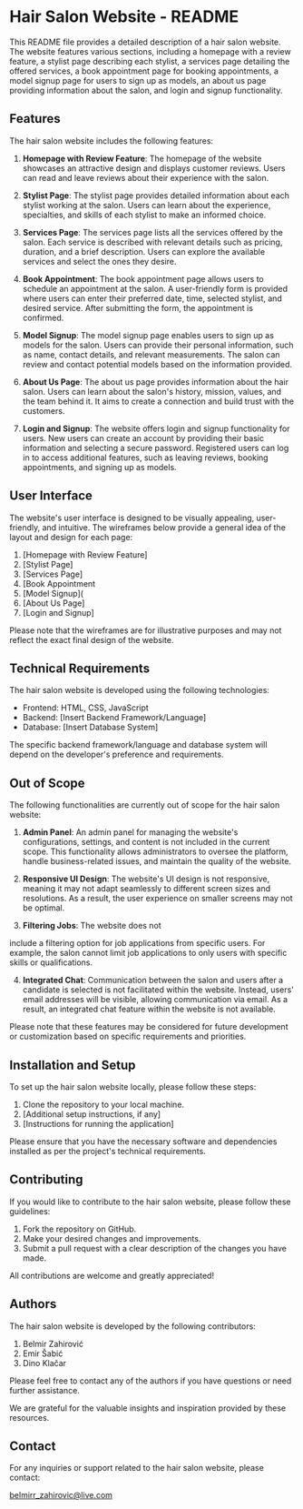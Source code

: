 # Hair Salon Website - README

This README file provides a detailed description of a hair salon website. The website features various sections, including a homepage with a review feature, a stylist page describing each stylist, a services page detailing the offered services, a book appointment page for booking appointments, a model signup page for users to sign up as models, an about us page providing information about the salon, and login and signup functionality.

## Features

The hair salon website includes the following features:

1. **Homepage with Review Feature**: The homepage of the website showcases an attractive design and displays customer reviews. Users can read and leave reviews about their experience with the salon.

2. **Stylist Page**: The stylist page provides detailed information about each stylist working at the salon. Users can learn about the experience, specialties, and skills of each stylist to make an informed choice.

3. **Services Page**: The services page lists all the services offered by the salon. Each service is described with relevant details such as pricing, duration, and a brief description. Users can explore the available services and select the ones they desire.

4. **Book Appointment**: The book appointment page allows users to schedule an appointment at the salon. A user-friendly form is provided where users can enter their preferred date, time, selected stylist, and desired service. After submitting the form, the appointment is confirmed.

5. **Model Signup**: The model signup page enables users to sign up as models for the salon. Users can provide their personal information, such as name, contact details, and relevant measurements. The salon can review and contact potential models based on the information provided.

6. **About Us Page**: The about us page provides information about the hair salon. Users can learn about the salon's history, mission, values, and the team behind it. It aims to create a connection and build trust with the customers.

7. **Login and Signup**: The website offers login and signup functionality for users. New users can create an account by providing their basic information and selecting a secure password. Registered users can log in to access additional features, such as leaving reviews, booking appointments, and signing up as models.

## User Interface

The website's user interface is designed to be visually appealing, user-friendly, and intuitive. The wireframes below provide a general idea of the layout and design for each page:

1. [Homepage with Review Feature]
2. [Stylist Page]
3. [Services Page]
4. [Book Appointment
5. [Model Signup](
6. [About Us Page]
7. [Login and Signup]

Please note that the wireframes are for illustrative purposes and may not reflect the exact final design of the website.

## Technical Requirements

The hair salon website is developed using the following technologies:

- Frontend: HTML, CSS, JavaScript
- Backend: [Insert Backend Framework/Language]
- Database: [Insert Database System]

The specific backend framework/language and database system will depend on the developer's preference and requirements.

## Out of Scope

The following functionalities are currently out of scope for the hair salon website:

1. **Admin Panel**: An admin panel for managing the website's configurations, settings, and content is not included in the current scope. This functionality allows administrators to oversee the platform, handle business-related issues, and maintain the quality of the website.

2. **Responsive UI Design**: The website's UI design is not responsive, meaning it may not adapt seamlessly to different screen sizes and resolutions. As a result, the user experience on smaller screens may not be optimal.

3. **Filtering Jobs**: The website does not

 include a filtering option for job applications from specific users. For example, the salon cannot limit job applications to only users with specific skills or qualifications.

4. **Integrated Chat**: Communication between the salon and users after a candidate is selected is not facilitated within the website. Instead, users' email addresses will be visible, allowing communication via email. As a result, an integrated chat feature within the website is not available.

Please note that these features may be considered for future development or customization based on specific requirements and priorities.

## Installation and Setup

To set up the hair salon website locally, please follow these steps:

1. Clone the repository to your local machine.
2. [Additional setup instructions, if any]
3. [Instructions for running the application]

Please ensure that you have the necessary software and dependencies installed as per the project's technical requirements.

## Contributing

If you would like to contribute to the hair salon website, please follow these guidelines:

1. Fork the repository on GitHub.
2. Make your desired changes and improvements.
3. Submit a pull request with a clear description of the changes you have made.

All contributions are welcome and greatly appreciated!

## Authors

The hair salon website is developed by the following contributors:

1. Belmir Zahirović
2. Emir Šabić
3. Dino Klačar

Please feel free to contact any of the authors if you have questions or need further assistance.


We are grateful for the valuable insights and inspiration provided by these resources.

## Contact

For any inquiries or support related to the hair salon website, please contact:
 
belmirr_zahirovic@live.com
